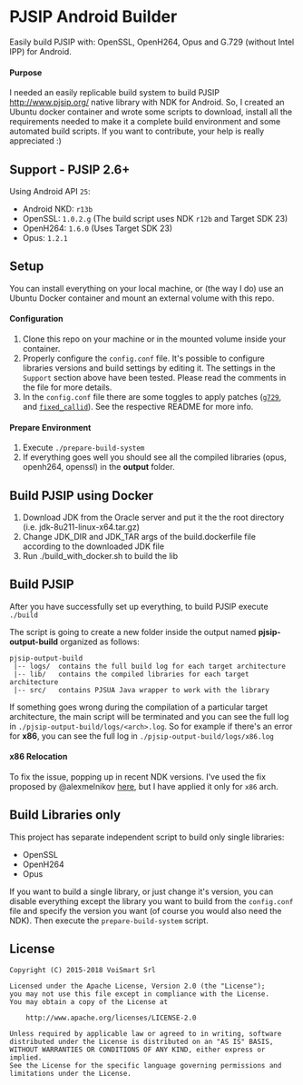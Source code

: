 # PJSIP Android Builder
Easily build PJSIP with: OpenSSL, OpenH264, Opus and G.729 (without Intel IPP) for Android.

#### Purpose
I needed an easily replicable build system to build PJSIP http://www.pjsip.org/ native library with NDK for Android. So, I created an Ubuntu docker container and wrote some scripts to download, install all the requirements needed to make it a complete build environment and some automated build scripts.
If you want to contribute, your help is really appreciated :)

## Support - PJSIP 2.6+
Using Android API `25`:
- Android NKD: `r13b`
- OpenSSL: `1.0.2.g` (The build script uses NDK `r12b` and Target SDK 23)
- OpenH264: `1.6.0` (Uses Target SDK 23)
- Opus: `1.2.1`

## Setup
You can install everything on your local machine, or (the way I do) use an Ubuntu Docker container and mount an external volume with this repo.

#### Configuration
1. Clone this repo on your machine or in the mounted volume inside your container.
2. Properly configure the `config.conf` file. It's possible to configure libraries versions and build settings by editing it. The settings in the `Support` section above have been tested. Please read the comments in the file for more details.
3. In the `config.conf` file there are some toggles to apply patches ([`g729`](patches/support_g729), and [`fixed_callid`](patches/fixed_callid)). See the respective README for more info.

#### Prepare Environment
1. Execute `./prepare-build-system`
2. If everything goes well you should see all the compiled libraries (opus, openh264, openssl) in the <b>output</b> folder.

## Build PJSIP using Docker
1. Download JDK from the Oracle server and put it the the root directory (i.e. jdk-8u211-linux-x64.tar.gz)
2. Change JDK_DIR and JDK_TAR args of the build.dockerfile file according to the downloaded JDK file
3. Run ./build_with_docker.sh to build the lib

## Build PJSIP
After you have successfully set up everything, to build PJSIP execute `./build`

The script is going to create a new folder inside the output named <b>pjsip-output-build</b> organized as follows:
```
pjsip-output-build
 |-- logs/  contains the full build log for each target architecture
 |-- lib/   contains the compiled libraries for each target architecture
 |-- src/   contains PJSUA Java wrapper to work with the library
```
If something goes wrong during the compilation of a particular target architecture, the main script will be terminated and you can see the full log in `./pjsip-output-build/logs/<arch>.log`. So for example if there's an error for <b>x86</b>, you can see the full log in `./pjsip-output-build/logs/x86.log`

#### x86 Relocation
To fix the issue, popping up in recent NDK versions. I've used the fix proposed by @alexmelnikov [here](https://github.com/VoiSmart/pjsip-android-builder/pull/28/commits/b4b1868b741f7eae037ea8b7ab274c8f1ac2c3e8), but I have applied it only for `x86` arch.

## Build Libraries only
This project has separate independent script to build only single libraries:
- OpenSSL
- OpenH264
- Opus

If you want to build a single library, or just change it's version, you can disable everything except the library you want to build from the `config.conf` file and specify the version you want (of course you would also need the NDK). Then execute the `prepare-build-system` script.

## License
    Copyright (C) 2015-2018 VoiSmart Srl

    Licensed under the Apache License, Version 2.0 (the "License");
    you may not use this file except in compliance with the License.
    You may obtain a copy of the License at

        http://www.apache.org/licenses/LICENSE-2.0

    Unless required by applicable law or agreed to in writing, software
    distributed under the License is distributed on an "AS IS" BASIS,
    WITHOUT WARRANTIES OR CONDITIONS OF ANY KIND, either express or implied.
    See the License for the specific language governing permissions and
    limitations under the License.
